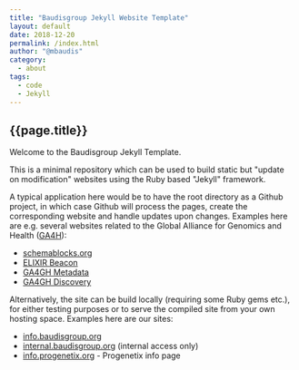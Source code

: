 ```yaml
---
title: "Baudisgroup Jekyll Website Template"
layout: default
date: 2018-12-20
permalink: /index.html
author: "@mbaudis"
category:
  - about
tags:
  - code
  - Jekyll
---
```


## {{page.title}}

Welcome to the Baudisgroup Jekyll Template.

This is a minimal repository which can be used to build static but "update on modification" websites using the Ruby based "Jekyll" framework.

A typical application here would be to have the root directory as a Github project, in which case Github will process the pages, create the corresponding website and handle updates upon changes. Examples here are e.g. several websites related to the Global Alliance for Genomics and Health ([GA4H](http://ga4gh.org)):

* [schemablocks.org](http://schemablocks.org)
* [ELIXIR Beacon](http://beacon-project.io)
* [GA4GH Metadata](http://ga4gh-metadata.github.io)
* [GA4GH Discovery](http://ga4gh-discovery.github.io)

Alternatively, the site can be build locally (requiring some Ruby gems etc.), for either testing purposes or to serve the compiled site from your own hosting space. Examples here are our sites:

* [info.baudisgroup.org](http://info.baudisgroup.org)
* [internal.baudisgroup.org](http://internal.baudisgroup.org) (internal access only)
* [info.progenetix.org](http://info.progenetix.org) - Progenetix info page
